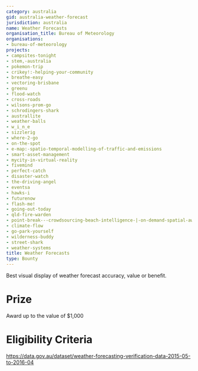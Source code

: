 ```yaml
---
category: australia
gid: australia-weather-forecast
jurisdiction: australia
name: Weather Forecasts
organisation_title: Bureau of Meteorology
organisations:
- bureau-of-meteorology
projects:
- campsites-tonight
- stem,-australia
- pokemon-trip
- crikey!:-helping-your-community
- breathe-easy
- vectoring-brisbane
- greenu
- flood-watch
- cross-roads
- wilsons-prom-go
- schrodingers-shark
- australlite
- weather-balls
- w_i_n_e
- sizzlerig
- where-2-go
- on-the-spot
- e-map:-spatio-temporal-modelling-of-traffic-and-emissions
- smart-asset-management
- mycity-in-virtual-reality
- fivemind
- perfect-catch
- disaster-watch
- the-driving-angel
- eventsa
- hawks-i
- futurenow
- flash-me!
- going-out-today
- qld-fire-warden
- point-break---crowdsourcing-beach-intelligence-|-on-demand-spatial-awareness
- climate-flow
- go-park-yourself
- wilderness-buddy
- street-shark
- weather-systems
title: Weather Forecasts
type: Bounty
---
```


Best visual display of weather forecast accuracy, value or benefit.

# Prize
Award up to the value of $1,000

# Eligibility Criteria
https://data.gov.au/dataset/weather-forecasting-verification-data-2015-05-to-2016-04